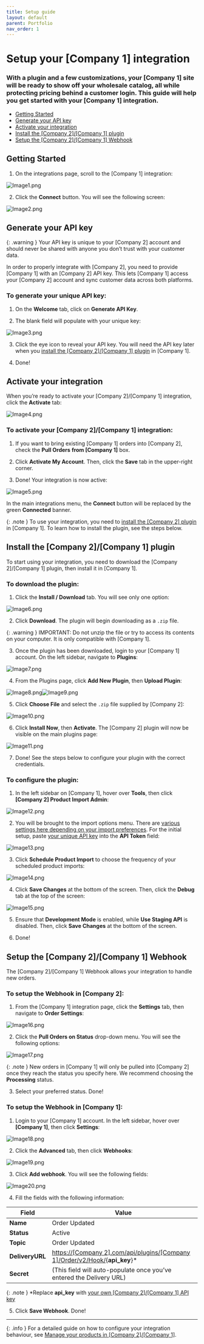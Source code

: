```yaml
---
title: Setup guide
layout: default
parent: Portfolio
nav_order: 1
---
```


Setup your \[Company 1\] integration
====================================================


### With a plugin and a few customizations, your \[Company 1\] site will be ready to show off your wholesale catalog, all while protecting pricing behind a customer login. This guide will help you get started with your \[Company 1\] integration.


*   [Getting Started](#getting-started)
*   [Generate your API key](#generate-your-api-key)
*   [Activate your integration](#activate-your-integration)
*   [Install the \[Company 2\]/\[Company 1\] plugin](#install-the-company-2company-1-plugin)
*   [Setup the \[Company 2\]/\[Company 1\] Webhook](#setup-the-company-2company-1-webhook)

Getting Started
---------------

1.  On the integrations page, scroll to the \[Company 1\] integration:
    

![Image1.png](Images/Image1.png)

2.  Click the **Connect** button. You will see the following screen:
    

![Image2.png](Images/Image2.png)

Generate your API key
---------------------

{: .warning }
Your API key is unique to your \[Company 2\] account and should never be shared with anyone you don’t trust with your customer data.

In order to properly integrate with \[Company 2\], you need to provide \[Company 1\] with an \[Company 2\] API key. This lets \[Company 1\] access your \[Company 2\] account and sync customer data across both platforms.

### To generate your unique API key:

1.  On the **Welcome** tab, click on **Generate API Key**.
    
2.  The blank field will populate with your unique key:
    

![Image3.png](Images/Image3.png)

3.  Click the eye icon to reveal your API key. You will need the API key later when you [install the \[Company 2\]/\[Company 1\] plugin](#install-the-company-2company-1-plugin) in \[Company 1\].
    
4.  Done!

Activate your integration
-------------------------

When you’re ready to activate your \[Company 2\]/\[Company 1\] integration, click the **Activate** tab:

![Image4.png](Images/Image4.png)

### To activate your \[Company 2\]/\[Company 1\] integration:

1.  If you want to bring existing \[Company 1\] orders into \[Company 2\], check the **Pull Orders** **from \[Company 1\]** box.
    
2.  Click **Activate My Account**. Then, click the **Save** tab in the upper-right corner.
    
3.  Done! Your integration is now active:
    

![Image5.png](Images/Image5.png)

In the main integrations menu, the **Connect** button will be replaced by the green **Connected** banner.

{: .note }
To use your integration, you need to [install the \[Company 2\] plugin](#install-the-company-2company-1-plugin) in \[Company 1\]. To learn how to install the plugin, see the steps below.

Install the \[Company 2\]/\[Company 1\] plugin
----------------------------------------------

To start using your integration, you need to download the \[Company 2\]/\[Company 1\] plugin, then install it in \[Company 1\].

### To download the plugin:

1.  Click the **Install / Download** tab. You will see only one option:
    

![Image6.png](Images/Image6.png)

2.  Click **Download**. The plugin will begin downloading as a `.zip` file.
    
{: .warning }
IMPORTANT: Do not unzip the file or try to access its contents on your computer. It is only compatible with \[Company 1\].

3.  Once the plugin has been downloaded, login to your \[Company 1\] account. On the left sidebar, navigate to **Plugins**:
    

![Image7.png](Images/Image7.png)

4.  From the Plugins page, click **Add New Plugin**, then **Upload Plugin**:
    

![Image8.png](Images/Image8.png)![Image9.png](Images/Image9.png)

5.  Click **Choose File** and select the `.zip` file supplied by \[Company 2\]:
    

![Image10.png](Images/Image10.png)

6.  Click **Install Now**, then **Activate**. The \[Company 2\] plugin will now be visible on the main plugins page:
    

![Image11.png](Images/Image11.png)

7.  Done! See the steps below to configure your plugin with the correct credentials.
    

### To configure the plugin:

1.  In the left sidebar on \[Company 1\], hover over **Tools**, then click **\[Company 2\] Product Import Admin**:
    

![Image12.png](Images/Image12.png)

2.  You will be brought to the import options menu. There are [various settings here depending on your import preferences](). For the initial setup, paste [your unique API key](#generate-your-api-key) into the **API Token** field:
    

![Image13.png](Images/Image13.png)

3.  Click **Schedule Product Import** to choose the frequency of your scheduled product imports:
    

![Image14.png](Images/Image14.png)

4.  Click **Save Changes** at the bottom of the screen. Then, click the **Debug** tab at the top of the screen:
    

![Image15.png](Images/Image15.png)

5.  Ensure that **Development Mode** is enabled, while **Use Staging API** is disabled. Then, click **Save Changes** at the bottom of the screen.
    
6.  Done!

Setup the \[Company 2\]/\[Company 1\] Webhook
---------------------------------------------

The \[Company 2\]/\[Company 1\] Webhook allows your integration to handle new orders.

### To setup the Webhook in \[Company 2\]:

1.  From the \[Company 1\] integration page, click the **Settings** tab, then navigate to **Order Settings**:
    

![Image16.png](Images/Image16.png)

2.  Click the **Pull Orders on Status** drop-down menu. You will see the following options:
    

![Image17.png](Images/Image17.png)

{: .note }
New orders in \[Company 1\] will only be pulled into \[Company 2\] once they reach the status you specify here. We recommend choosing the **Processing** status.

3.  Select your preferred status. Done!
    

### To setup the Webhook in \[Company 1\]:

1.  Login to your \[Company 1\] account. In the left sidebar, hover over **\[Company 1\]**, then click **Settings**:
    

![Image18.png](Images/Image18.png)

2.  Click the **Advanced** tab, then click **Webhooks**:
    

![Image19.png](Images/Image19.png)

3.  Click **Add webhook**. You will see the following fields:
    

![Image20.png](Images/Image20.png)

4.  Fill the fields with the following information:
    
| **Field**       | Value                                                                                                  |
|-----------------|--------------------------------------------------------------------------------------------------------|
| **Name**        | Order Updated                                                                                          |
| **Status**      | Active                                                                                                 |
| **Topic**       | Order Updated                                                                                          |
| **DeliveryURL** | [https://\[Company 2\].com/api/plugins/\[Company 1\]/Order/v2/Hook/](){**api\_key**}* |
| **Secret**      | (This field will auto-populate once you’ve entered the Delivery URL)                                   |

{: .note }
*Replace **api\_key** with [your own \[Company 2\]/\[Company 1\] API key](#to-generate-your-unique-api-key)

5.  Click **Save Webhook**. Done!
    
* * *

{: .info }
For a detailed guide on how to configure your integration behaviour, see [Manage your products in \[Company 2\]/\[Company 1\]]().
